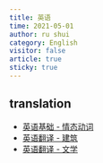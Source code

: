 ```yaml
---
title: 英语
time: 2021-05-01
author: ru shui
category: English
visitor: false
article: true
sticky: true
---
```


## translation
- [英语基础 - 情态动词](./0_1-basics-modal-verbs.md)
- [英语翻译 - 建筑](./1_1-translation-architecture.md)
- [英语翻译 - 文学](./1_2-translation-literary.md)